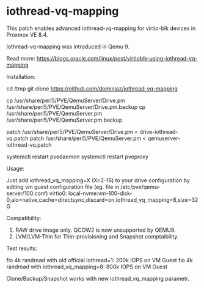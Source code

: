 # iothread-vq-mapping
This patch enables advanced iothread-vq-mapping for virtio-blk devices in Proxmox VE 8.4. 

Iothread-vq-mapping was introduced in Qemu 9.

Read more: https://blogs.oracle.com/linux/post/virtioblk-using-iothread-vq-mapping

Installation:

cd /tmp
git clone https://github.com/dominiaz/iothread-vq-mapping

cp /usr/share/perl5/PVE/QemuServer/Drive.pm /usr/share/perl5/PVE/QemuServer/Drive.pm.backup
cp /usr/share/perl5/PVE/QemuServer.pm /usr/share/perl5/PVE/QemuServer.pm.backup

patch /usr/share/perl5/PVE/QemuServer/Drive.pm < drive-iothread-vq.patch
patch /usr/share/perl5/PVE/QemuServer.pm < qemuserver-iothread-vq.patch

systemctl restart pvedaemon
systemctl restart pveproxy

Usage:

Just add iothread_vq_mapping=X (X=2-16) to your drive configuration by editing vm guest configuration file (eg. file in /etc/pve/qemu-server/100.conf)
virtio0: local-nvme:vm-100-disk-0,aio=native,cache=directsync,discard=on,iothread_vq_mapping=8,size=32G

Compatibility:

1) RAW drive image only. QCOW2 is now unsupported by QEMU9.
2) LVM/LVM-Thin for Thin-provisioning and Snapshot comptaibility.

Test results:

fio 4k randread with old official iothread=1: 200k IOPS on VM Guest
fio 4k randread with iothread_vq_mapping=8: 800k IOPS on VM Guest

Clone/Backup/Snapshot works with new iothread_vq_mapping parametr.
